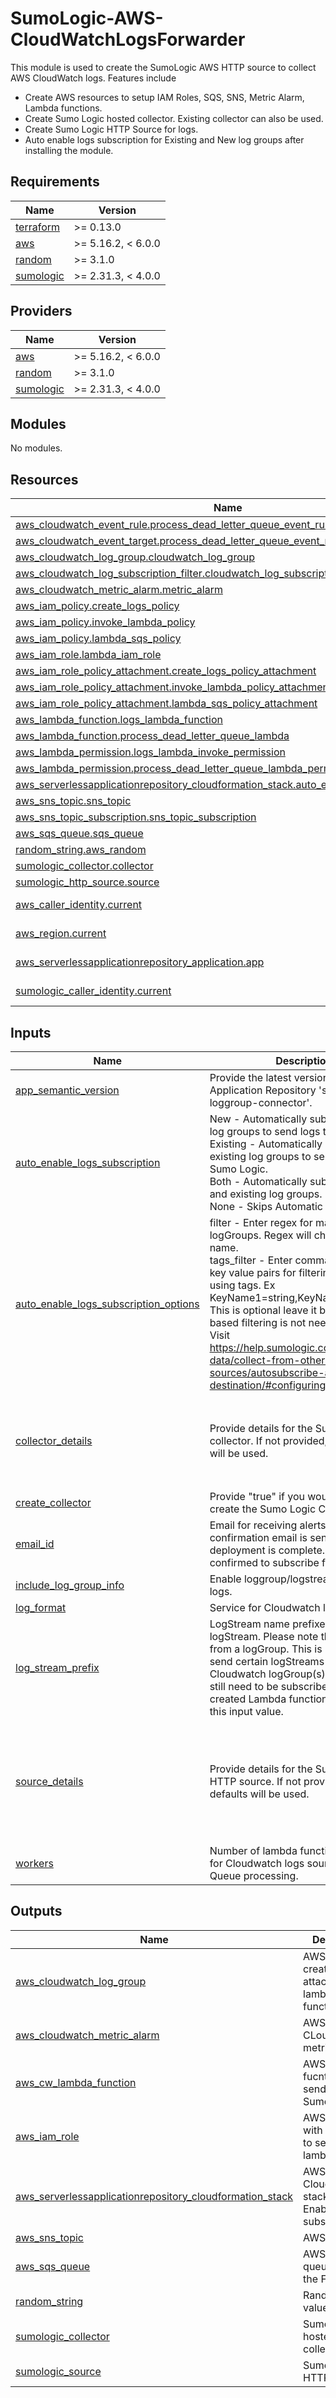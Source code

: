 # SumoLogic-AWS-CloudWatchLogsForwarder

This module is used to create the SumoLogic AWS HTTP source to collect AWS CloudWatch logs. Features include
- Create AWS resources to setup IAM Roles, SQS, SNS, Metric Alarm, Lambda functions.
- Create Sumo Logic hosted collector. Existing collector can also be used.
- Create Sumo Logic HTTP Source for logs.
- Auto enable logs subscription for Existing and New log groups after installing the module.

## Requirements

| Name | Version |
|------|---------|
| <a name="requirement_terraform"></a> [terraform](#requirement\_terraform) | >= 0.13.0 |
| <a name="requirement_aws"></a> [aws](#requirement\_aws) | >= 5.16.2, < 6.0.0 |
| <a name="requirement_random"></a> [random](#requirement\_random) | >= 3.1.0 |
| <a name="requirement_sumologic"></a> [sumologic](#requirement\_sumologic) | >= 2.31.3, < 4.0.0 |

## Providers

| Name | Version |
|------|---------|
| <a name="provider_aws"></a> [aws](#provider\_aws) | >= 5.16.2, < 6.0.0 |
| <a name="provider_random"></a> [random](#provider\_random) | >= 3.1.0 |
| <a name="provider_sumologic"></a> [sumologic](#provider\_sumologic) | >= 2.31.3, < 4.0.0 |

## Modules

No modules.

## Resources

| Name | Type |
|------|------|
| [aws_cloudwatch_event_rule.process_dead_letter_queue_event_rule](https://registry.terraform.io/providers/hashicorp/aws/latest/docs/resources/cloudwatch_event_rule) | resource |
| [aws_cloudwatch_event_target.process_dead_letter_queue_event_rule_target](https://registry.terraform.io/providers/hashicorp/aws/latest/docs/resources/cloudwatch_event_target) | resource |
| [aws_cloudwatch_log_group.cloudwatch_log_group](https://registry.terraform.io/providers/hashicorp/aws/latest/docs/resources/cloudwatch_log_group) | resource |
| [aws_cloudwatch_log_subscription_filter.cloudwatch_log_subscription_filter](https://registry.terraform.io/providers/hashicorp/aws/latest/docs/resources/cloudwatch_log_subscription_filter) | resource |
| [aws_cloudwatch_metric_alarm.metric_alarm](https://registry.terraform.io/providers/hashicorp/aws/latest/docs/resources/cloudwatch_metric_alarm) | resource |
| [aws_iam_policy.create_logs_policy](https://registry.terraform.io/providers/hashicorp/aws/latest/docs/resources/iam_policy) | resource |
| [aws_iam_policy.invoke_lambda_policy](https://registry.terraform.io/providers/hashicorp/aws/latest/docs/resources/iam_policy) | resource |
| [aws_iam_policy.lambda_sqs_policy](https://registry.terraform.io/providers/hashicorp/aws/latest/docs/resources/iam_policy) | resource |
| [aws_iam_role.lambda_iam_role](https://registry.terraform.io/providers/hashicorp/aws/latest/docs/resources/iam_role) | resource |
| [aws_iam_role_policy_attachment.create_logs_policy_attachment](https://registry.terraform.io/providers/hashicorp/aws/latest/docs/resources/iam_role_policy_attachment) | resource |
| [aws_iam_role_policy_attachment.invoke_lambda_policy_attachment](https://registry.terraform.io/providers/hashicorp/aws/latest/docs/resources/iam_role_policy_attachment) | resource |
| [aws_iam_role_policy_attachment.lambda_sqs_policy_attachment](https://registry.terraform.io/providers/hashicorp/aws/latest/docs/resources/iam_role_policy_attachment) | resource |
| [aws_lambda_function.logs_lambda_function](https://registry.terraform.io/providers/hashicorp/aws/latest/docs/resources/lambda_function) | resource |
| [aws_lambda_function.process_dead_letter_queue_lambda](https://registry.terraform.io/providers/hashicorp/aws/latest/docs/resources/lambda_function) | resource |
| [aws_lambda_permission.logs_lambda_invoke_permission](https://registry.terraform.io/providers/hashicorp/aws/latest/docs/resources/lambda_permission) | resource |
| [aws_lambda_permission.process_dead_letter_queue_lambda_permission](https://registry.terraform.io/providers/hashicorp/aws/latest/docs/resources/lambda_permission) | resource |
| [aws_serverlessapplicationrepository_cloudformation_stack.auto_enable_logs_subscription](https://registry.terraform.io/providers/hashicorp/aws/latest/docs/resources/serverlessapplicationrepository_cloudformation_stack) | resource |
| [aws_sns_topic.sns_topic](https://registry.terraform.io/providers/hashicorp/aws/latest/docs/resources/sns_topic) | resource |
| [aws_sns_topic_subscription.sns_topic_subscription](https://registry.terraform.io/providers/hashicorp/aws/latest/docs/resources/sns_topic_subscription) | resource |
| [aws_sqs_queue.sqs_queue](https://registry.terraform.io/providers/hashicorp/aws/latest/docs/resources/sqs_queue) | resource |
| [random_string.aws_random](https://registry.terraform.io/providers/hashicorp/random/latest/docs/resources/string) | resource |
| [sumologic_collector.collector](https://registry.terraform.io/providers/SumoLogic/sumologic/latest/docs/resources/collector) | resource |
| [sumologic_http_source.source](https://registry.terraform.io/providers/SumoLogic/sumologic/latest/docs/resources/http_source) | resource |
| [aws_caller_identity.current](https://registry.terraform.io/providers/hashicorp/aws/latest/docs/data-sources/caller_identity) | data source |
| [aws_region.current](https://registry.terraform.io/providers/hashicorp/aws/latest/docs/data-sources/region) | data source |
| [aws_serverlessapplicationrepository_application.app](https://registry.terraform.io/providers/hashicorp/aws/latest/docs/data-sources/serverlessapplicationrepository_application) | data source |
| [sumologic_caller_identity.current](https://registry.terraform.io/providers/SumoLogic/sumologic/latest/docs/data-sources/caller_identity) | data source |

## Inputs

| Name | Description | Type | Default | Required |
|------|-------------|------|---------|:--------:|
| <a name="input_app_semantic_version"></a> [app\_semantic\_version](#input\_app\_semantic\_version) | Provide the latest version of Serverless Application Repository 'sumologic-loggroup-connector'. | `string` | `"1.0.14"` | no |
| <a name="input_auto_enable_logs_subscription"></a> [auto\_enable\_logs\_subscription](#input\_auto\_enable\_logs\_subscription) | New - Automatically subscribes new log groups to send logs to Sumo Logic.<br/>				Existing - Automatically subscribes existing log groups to send logs to Sumo Logic.<br/>				Both - Automatically subscribes new and existing log groups.<br/>				None - Skips Automatic subscription. | `string` | `"Both"` | no |
| <a name="input_auto_enable_logs_subscription_options"></a> [auto\_enable\_logs\_subscription\_options](#input\_auto\_enable\_logs\_subscription\_options) | filter - Enter regex for matching logGroups. Regex will check for the name.<br/>        tags\_filter - Enter comma separated key value pairs for filtering logGroups using tags. Ex KeyName1=string,KeyName2=string. This is optional leave it blank if tag based filtering is not needed.<br/>        Visit https://help.sumologic.com/docs/send-data/collect-from-other-data-sources/autosubscribe-arn-destination/#configuringparameters | <pre>object({<br/>    filter = string<br/>    tags_filter = string<br/>  })</pre> | <pre>{<br/>  "filter": "lambda",<br/>  "tags_filter": ""<br/>}</pre> | no |
| <a name="input_collector_details"></a> [collector\_details](#input\_collector\_details) | Provide details for the Sumo Logic collector. If not provided, then defaults will be used. | <pre>object({<br/>    collector_name = string<br/>    description    = string<br/>    fields         = map(string)<br/>  })</pre> | <pre>{<br/>  "collector_name": "SumoLogic CloudWatch Logs Collector <Random ID>",<br/>  "description": "This collector is created using Sumo Logic terraform AWS CloudWatch Logs forwarder to collect AWS cloudwatch logs.",<br/>  "fields": {}<br/>}</pre> | no |
| <a name="input_create_collector"></a> [create\_collector](#input\_create\_collector) | Provide "true" if you would like to create the Sumo Logic Collector. | `bool` | n/a | yes |
| <a name="input_email_id"></a> [email\_id](#input\_email\_id) | Email for receiving alerts. A confirmation email is sent after the deployment is complete. It can be confirmed to subscribe for alerts. | `string` | `"test@gmail.com"` | no |
| <a name="input_include_log_group_info"></a> [include\_log\_group\_info](#input\_include\_log\_group\_info) | Enable loggroup/logstream values in logs. | `bool` | `true` | no |
| <a name="input_log_format"></a> [log\_format](#input\_log\_format) | Service for Cloudwatch logs source. | `string` | `"Others"` | no |
| <a name="input_log_stream_prefix"></a> [log\_stream\_prefix](#input\_log\_stream\_prefix) | LogStream name prefixes to filter by logStream. Please note this is separate from a logGroup. This is used only to send certain logStreams within a Cloudwatch logGroup(s). LogGroups still need to be subscribed to the created Lambda function regardless of this input value. | `list(string)` | `[]` | no |
| <a name="input_source_details"></a> [source\_details](#input\_source\_details) | Provide details for the Sumo Logic HTTP source. If not provided, then defaults will be used. | <pre>object({<br/>    source_name     = string<br/>    source_category = string<br/>    collector_id    = string<br/>    description     = string<br/>    fields          = map(string)<br/>  })</pre> | <pre>{<br/>  "collector_id": "",<br/>  "description": "This source is created using Sumo Logic terraform AWS CloudWatch Logs forwarder to collect AWS cloudwatch logs.",<br/>  "fields": {},<br/>  "source_category": "Labs/aws/cloudwatch",<br/>  "source_name": "CloudWatch Logs Source"<br/>}</pre> | no |
| <a name="input_workers"></a> [workers](#input\_workers) | Number of lambda function invocations for Cloudwatch logs source Dead Letter Queue processing. | `number` | `4` | no |

## Outputs

| Name | Description |
|------|-------------|
| <a name="output_aws_cloudwatch_log_group"></a> [aws\_cloudwatch\_log\_group](#output\_aws\_cloudwatch\_log\_group) | AWS Log group created to attach to the lambda function. |
| <a name="output_aws_cloudwatch_metric_alarm"></a> [aws\_cloudwatch\_metric\_alarm](#output\_aws\_cloudwatch\_metric\_alarm) | AWS CLoudWatch metric alarm. |
| <a name="output_aws_cw_lambda_function"></a> [aws\_cw\_lambda\_function](#output\_aws\_cw\_lambda\_function) | AWS Lambda fucntion to send logs to Sumo Logic. |
| <a name="output_aws_iam_role"></a> [aws\_iam\_role](#output\_aws\_iam\_role) | AWS IAM role with permission to setup lambda. |
| <a name="output_aws_serverlessapplicationrepository_cloudformation_stack"></a> [aws\_serverlessapplicationrepository\_cloudformation\_stack](#output\_aws\_serverlessapplicationrepository\_cloudformation\_stack) | AWS CloudFormation stack for Auto Enable logs subscription. |
| <a name="output_aws_sns_topic"></a> [aws\_sns\_topic](#output\_aws\_sns\_topic) | AWS SNS topic |
| <a name="output_aws_sqs_queue"></a> [aws\_sqs\_queue](#output\_aws\_sqs\_queue) | AWS SQS queue to Store the Failed data. |
| <a name="output_random_string"></a> [random\_string](#output\_random\_string) | Random String value created. |
| <a name="output_sumologic_collector"></a> [sumologic\_collector](#output\_sumologic\_collector) | Sumo Logic hosted collector. |
| <a name="output_sumologic_source"></a> [sumologic\_source](#output\_sumologic\_source) | Sumo Logic HTTP source. |
